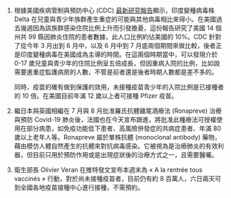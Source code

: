 1. 根據美國疾病管制與預防中心 (CDC) [最新研究報告](https://www.cdc.gov/mmwr/volumes/70/wr/mm7036e2.htm)顯示，印度變種病毒株 Delta 在兒童與青少年族群產生重症的可能與其他病毒相比來得小。在美國過去幾週因為該族群感染住院比例上升而引發擔憂，這份報告研究了美國 14 個州共 99 縣因肺炎住院的患者數據，此人口比例約佔美國的 10%。CDC 針對了從今年 3 月出到 6 月中，以及 6 月中到 7 月底兩個期間來做比較，後者正是印度變種病毒在美國成為主導的時間。在這兩個時期當中，可以發現介於 0-17 歲兒童與青少年的住院比例呈五倍成長，但因重病入院的比例，比如說需要進重症監護病房的人數，不管是前者還是後者時期人數都是差不多的。

   同時，疫苗的確有做到保護的效用，未接種疫苗青少年的入院比例是已接種者的 10 倍。在美國目前年滿 12 歲以上者可接種 Pfizer 疫苗。

1. 繼日本與英國相繼在 7 月與 8 月批准羅氏抗體雞尾酒療法 (Ronapreve) 治療與預防 Covid-19 肺炎後，法國也在今天宣布跟進，將批准此種療法可授權使用在部分病患，如免疫功能低下患者、高風險併發症的共病症患者、年滿 80 歲以上老年人等。Ronapreve 屬於單株抗體 (monoclonal antibody) 藥物，藉由模仿人體自然產生的抗體來對抗病毒感染。它被視為是治療肺炎的有效利器，但目前只用於預防作用或是出現症狀後的治療方式之一，且需要醫囑。
1. 衛生部長 Olivier Veran 在推特發文宣布本週末為 « A la rentrée tous vaccinés » 行動，對於尚未接種疫苗者，目前仍有約 8 百萬人，六日兩天可到全國各地疫苗接種中心進行接種，不需預約。
